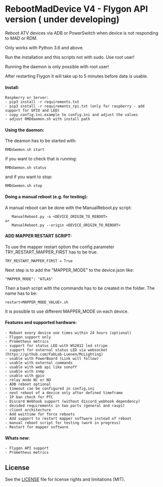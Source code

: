 # RebootMadDevice V4 - Flygon API version ( under developing)
Reboot ATV devices via ADB or PowerSwitch when device is not responding to MAD or RDM.

Only works with Python 3.6 and above.

Run the installation and this scripts not with sudo. Use root user!

Running the daemon is only possible with root user!

After restarting Flygon it will take up to 5 minutes before data is usable. 

#### Install:
```
Raspberry or Server:
- pip3 install -r requirements.txt
- pip3 install -r requirements_rpi.txt (only for raspberry - add support for GPIO and LED)
- copy config.ini.example to config.ini and adjust the values
- adjust RMDdaemon.sh with install path
```

#### Using the daemon:
 
The deamon has to be started with:
```
RMDdaemon.sh start
```
if you want to check that is running:
```
RMDdaemon.sh status
```

and if you want to stop:
```
RMDdaemon.sh stop
```

#### Doing a manual reboot (e.g. for testing):
 
A manual reboot can be done with the ManualReboot.py script:
```
   ManualReboot.py -o <DEVICE_ORIGIN_TO_REBOOT>
or
   ManualReboot.py --origin <DEVICE_ORIGIN_TO_REBOOT>
```

#### ADD MAPPER RESTART SCRIPT:
 
To use the mapper restart option the config parameter TRY_RESTART_MAPPER_FIRST has to be true.
```
TRY_RESTART_MAPPER_FIRST = True
```
Next step is to add the "MAPPER_MODE" to the device.json like:
```
"MAPPER_MODE": "ATLAS"
```
Then a bash script with the commands has to be created in the folder. The name has to be:
```
restart<MAPPER_MODE_VALUE>.sh
```
It is possible to use different MAPPER_MODE on each device.


#### Features and supported hardware:
```
- Reboot every device one times within 24 hours (optional)
- Flygon support only
- Prometheus metrics
- support for status LED with WS2812 led stripe
- support for external status LED via websocket (https://github.com/FabLab-Luenen/McLighting)
- usable with PowerBoard (Link will follow)
- usable with external commands
- usable with web api like sonoff
- usable with snmp
- usable with gpio
- relay mode NC or NO
- ADB reboot optional
- timeout can be configured in config.ini
- next reboot of a device only after defined timeframe
- IP ban check for PTC
- Discord Webhook support (without discord_webhook dependency)
- devided requirements in two parts (general and raspi)
- client architecture
- Add waittime for force reboots
- Add support to restart mapper software instead of reboot
- manual reboot script for testing (work in progress)
- Restart for mapper software
```
#### Whats new:
```
- Flygon API support
- Prometheus metrics
```
## License
See the [LICENSE](https://github.com/GhostTalker/RebootMadDevice/blob/master/LICENSE.md) file for license rights and limitations (MIT).
